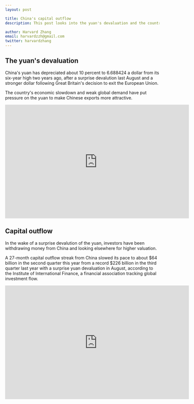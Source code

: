 ```yaml
---
layout: post

title: China's capital outflow
description: This post looks into the yuan's devaluation and the country's capital outflow. 

author: Harvard Zhang 
email: harvardzzh@gmail.com
twitter: harvardzhang
---
```


## The yuan's devaluation  

China's yuan has depreciated about 10 percent to 6.688424 a dollar from its six-year high two years ago, after a surprise devalution last August and a stronger dollar following Great Britain's decision to exit the European Union.

The country's economic slowdown and weak global demand have put pressure on the yuan to make Chinese exports more attractive.  

<iframe width="600" height="371" seamless frameborder="0" scrolling="no" src="https://docs.google.com/spreadsheets/d/18iuyY_koB2dfi2jP1F2QB8NWQ22FqtjBHqOFYW4a5YQ/pubchart?oid=752173606&amp;format=interactive"></iframe>

## Capital outflow

In the wake of a surprise devalution of the yuan, investors have been withdrawing money from China and looking elsewhere for higher valuation. 

A 27-month capital outflow streak from China slowed its pace to about $64 billion in the second quarter this year from a record $226 billion in the third quarter last year with a surprise yuan devaluation in August, according to the Institute of International Finance, a financial association tracking global investment flow.

<iframe width="600" height="371" seamless frameborder="0" scrolling="no" src="https://docs.google.com/spreadsheets/d/1-NuiKdzhwT7yGiarQ-BBCx0e3PJfauGfmAP8Z_NWRPc/pubchart?oid=666697376&amp;format=interactive"></iframe>

